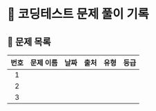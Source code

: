 # 📅 코딩테스트 문제 풀이 기록


## 📖 문제 목록

| 번호 | 문제 이름 | 날짜 | 출처 | 유형 | 등급 |
|:---:|:---------|:----:|:----:|:----:|:----:|
| 1   | 
| 2   
| 3  
